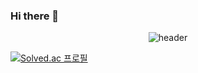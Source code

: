 ### Hi there 👋

<!--
**Win-9/Win-9** is a ✨ _special_ ✨ repository because its `README.md` (this file) appears on your GitHub profile.

Here are some ideas to get you started:

- 🔭 I’m currently working on ...
- 🌱 I’m currently learning ...
- 👯 I’m looking to collaborate on ...
- 🤔 I’m looking for help with ...
- 💬 Ask me about ...
- 📫 How to reach me: ...
- 😄 Pronouns: ...
- ⚡ Fun fact: ...
-->

<div align="center">
  
![header](https://capsule-render.vercel.app/api?type=soft&color=random&height=150&section=header&text=It's%Win9&fontColor=ffffff&fontSize=70&animation=fadeIn&fontAlignY=55)
</div>



[![Solved.ac
프로필](http://mazassumnida.wtf/api/v2/generate_badge?boj={Win-9})](https://solved.ac/{Win-9})
